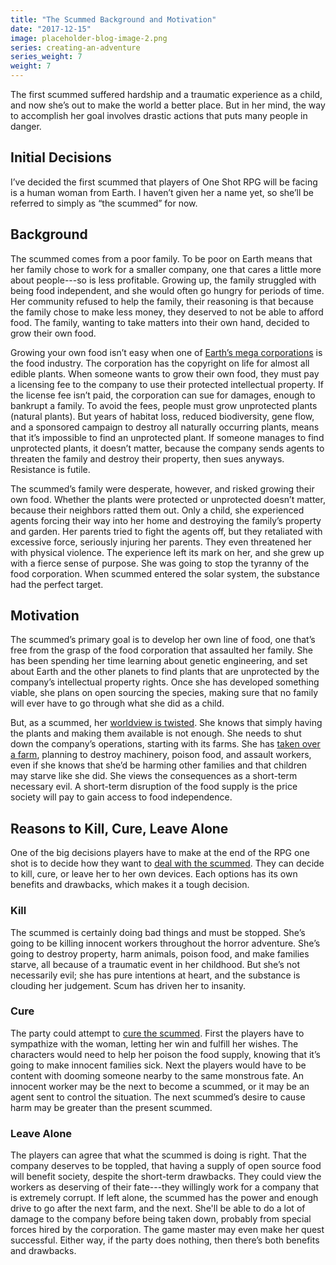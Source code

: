 ```yaml
---
title: "The Scummed Background and Motivation"
date: "2017-12-15"
image: placeholder-blog-image-2.png
series: creating-an-adventure
series_weight: 7
weight: 7
---
```


The first scummed suffered hardship and a traumatic experience as a child, and now she’s out to make the world a better place. But in her mind, the way to accomplish her goal involves drastic actions that puts many people in danger.<!--more-->

## Initial Decisions
I’ve decided the first scummed that players of One Shot RPG will be facing is a human woman from Earth. I haven’t given her a name yet, so she’ll be referred to simply as “the scummed” for now.

## Background
The scummed comes from a poor family. To be poor on Earth means that her family chose to work for a smaller company, one that cares a little more about people---so is less profitable. Growing up, the family struggled with being food independent, and she would often go hungry for periods of time. Her community refused to help the family, their reasoning is that because the family chose to make less money, they deserved to not be able to afford food. The family, wanting to take matters into their own hand, decided to grow their own food.

Growing your own food isn’t easy when one of [Earth’s mega corporations](/blog/creating-the-setting/planets-and-races/#earth) is the food industry. The corporation has the copyright on life for almost all edible plants. When someone wants to grow their own food, they must pay a licensing fee to the company to use their protected intellectual property. If the license fee isn’t paid, the corporation can sue for damages, enough to bankrupt a family. To avoid the fees, people must grow unprotected plants (natural plants). But years of habitat loss, reduced biodiversity, gene flow, and a sponsored campaign to destroy all naturally occurring plants, means that it’s impossible to find an unprotected plant. If someone manages to find unprotected plants, it doesn’t matter, because the company sends agents to threaten the family and destroy their property, then sues anyways. Resistance is futile.

The scummed’s family were desperate, however, and risked growing their own food. Whether the plants were protected or unprotected doesn’t matter, because their neighbors ratted them out. Only a child, she experienced agents forcing their way into her home and destroying the family’s property and garden. Her parents tried to fight the agents off, but they retaliated with excessive force, seriously injuring her parents. They even threatened her with physical violence. The experience left its mark on her, and she grew up with a fierce sense of purpose. She was going to stop the tyranny of the food corporation. When scummed entered the solar system, the substance had the perfect target.

## Motivation
The scummed’s primary goal is to develop her own line of food, one that’s free from the grasp of the food corporation that assaulted her family. She has been spending her time learning about genetic engineering, and set about Earth and the other planets to find plants that are unprotected by the company’s intellectual property rights. Once she has developed something viable, she plans on open sourcing the species, making sure that no family will ever have to go through what she did as a child.

But, as a scummed, her [worldview is twisted](/blog/creating-the-setting/expanding-upon-scum-and-horror/#example-of-a-scummed-individual). She knows that simply having the plants and making them available is not enough. She needs to shut down the company’s operations, starting with its farms. She has [taken over a farm](/blog/creating-an-adventure/picking-the-one-shot-adventure/#the-winner-the-farm), planning to destroy machinery, poison food, and assault workers, even if she knows that she’d be harming other families and that children may starve like she did. She views the consequences as a short-term necessary evil. A short-term disruption of the food supply is the price society will pay to gain access to food independence.

## Reasons to Kill, Cure, Leave Alone
One of the big decisions players have to make at the end of the RPG one shot is to decide how they want to [deal with the scummed](/blog/creating-the-setting/expanding-upon-scum-and-horror/#dealing-with-a-scummed-monster). They can decide to kill, cure, or leave her to her own devices. Each options has its own benefits and drawbacks, which makes it a tough decision.

### Kill
The scummed is certainly doing bad things and must be stopped. She’s going to be killing innocent workers throughout the horror adventure. She’s going to destroy property, harm animals, poison food, and make families starve, all because of a traumatic event in her childhood. But she’s not necessarily evil; she has pure intentions at heart, and the substance is clouding her judgement. Scum has driven her to insanity.

### Cure
The party could attempt to [cure the scummed](/blog/creating-the-setting/brainstorming-a-cure/). First the players have to sympathize with the woman, letting her win and fulfill her wishes. The characters would need to help her poison the food supply, knowing that it’s going to make innocent families sick. Next the players would have to be content with dooming someone nearby to the same monstrous fate. An innocent worker may be the next to become a scummed, or it may be an agent sent to control the situation. The next scummed’s desire to cause harm may be greater than the present scummed.

### Leave Alone
The players can agree that what the scummed is doing is right. That the company deserves to be toppled, that having a supply of open source food will benefit society, despite the short-term drawbacks. They could view the workers as deserving of their fate---they willingly work for a company that is extremely corrupt. If left alone, the scummed has the power and enough drive to go after the next farm, and the next. She'll be able to do a lot of damage to the company before being taken down, probably from special forces hired by the corporation. The game master may even make her quest successful. Either way, if the party does nothing, then there’s both benefits and drawbacks.

